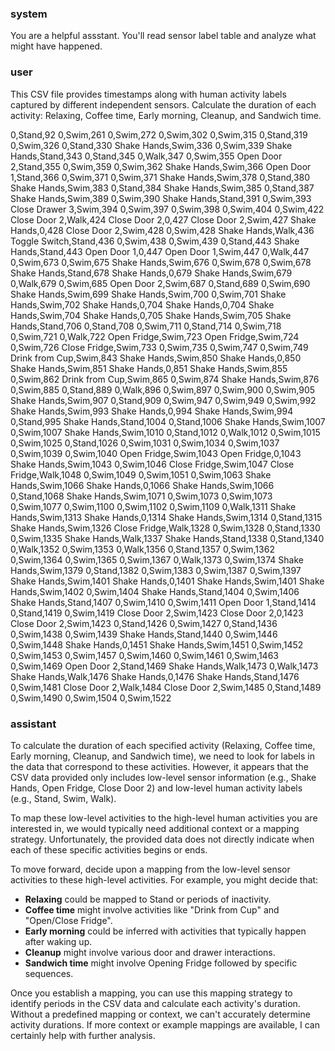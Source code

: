 ### system
You are a helpful assstant. You'll read sensor label table and analyze what might have happened.
### user

This CSV file provides timestamps along with human activity labels captured by different independent sensors.
Calculate the duration of each activity: Relaxing, Coffee time, Early morning, Cleanup, and Sandwich time.
    
0,Stand,92
0,Swim,261
0,Swim,272
0,Swim,302
0,Swim,315
0,Stand,319
0,Swim,326
0,Stand,330
Shake Hands,Swim,336
0,Swim,339
Shake Hands,Stand,343
0,Stand,345
0,Walk,347
0,Swim,355
Open Door 2,Stand,355
0,Swim,359
0,Swim,362
Shake Hands,Swim,366
Open Door 1,Stand,366
0,Swim,371
0,Swim,371
Shake Hands,Swim,378
0,Stand,380
Shake Hands,Swim,383
0,Stand,384
Shake Hands,Swim,385
0,Stand,387
Shake Hands,Swim,389
0,Swim,390
Shake Hands,Stand,391
0,Swim,393
Close Drawer 3,Swim,394
0,Swim,397
0,Swim,398
0,Swim,404
0,Swim,422
Close Door 2,Walk,424
Close Door 2,0,427
Close Door 2,Swim,427
Shake Hands,0,428
Close Door 2,Swim,428
0,Swim,428
Shake Hands,Walk,436
Toggle Switch,Stand,436
0,Swim,438
0,Swim,439
0,Stand,443
Shake Hands,Stand,443
Open Door 1,0,447
Open Door 1,Swim,447
0,Walk,447
0,Swim,673
0,Swim,675
Shake Hands,Swim,676
0,Swim,678
0,Swim,678
Shake Hands,Stand,678
Shake Hands,0,679
Shake Hands,Swim,679
0,Walk,679
0,Swim,685
Open Door 2,Swim,687
0,Stand,689
0,Swim,690
Shake Hands,Swim,699
Shake Hands,Swim,700
0,Swim,701
Shake Hands,Swim,702
Shake Hands,0,704
Shake Hands,0,704
Shake Hands,Swim,704
Shake Hands,0,705
Shake Hands,Swim,705
Shake Hands,Stand,706
0,Stand,708
0,Swim,711
0,Stand,714
0,Swim,718
0,Swim,721
0,Walk,722
Open Fridge,Swim,723
Open Fridge,Swim,724
0,Swim,726
Close Fridge,Swim,733
0,Swim,735
0,Swim,747
0,Swim,749
Drink from Cup,Swim,843
Shake Hands,Swim,850
Shake Hands,0,850
Shake Hands,Swim,851
Shake Hands,0,851
Shake Hands,Swim,855
0,Swim,862
Drink from Cup,Swim,865
0,Swim,874
Shake Hands,Swim,876
0,Swim,885
0,Stand,889
0,Walk,896
0,Swim,897
0,Swim,900
0,Swim,905
Shake Hands,Swim,907
0,Stand,909
0,Swim,947
0,Swim,949
0,Swim,992
Shake Hands,Swim,993
Shake Hands,0,994
Shake Hands,Swim,994
0,Stand,995
Shake Hands,Stand,1004
0,Stand,1006
Shake Hands,Swim,1007
0,Swim,1007
Shake Hands,Swim,1010
0,Stand,1012
0,Walk,1012
0,Swim,1015
0,Swim,1025
0,Stand,1026
0,Swim,1031
0,Swim,1034
0,Swim,1037
0,Swim,1039
0,Swim,1040
Open Fridge,Swim,1043
Open Fridge,0,1043
Shake Hands,Swim,1043
0,Swim,1046
Close Fridge,Swim,1047
Close Fridge,Walk,1048
0,Swim,1049
0,Swim,1051
0,Swim,1063
Shake Hands,Swim,1066
Shake Hands,0,1066
Shake Hands,Swim,1066
0,Stand,1068
Shake Hands,Swim,1071
0,Swim,1073
0,Swim,1073
0,Swim,1077
0,Swim,1100
0,Swim,1102
0,Swim,1109
0,Walk,1311
Shake Hands,Swim,1313
Shake Hands,0,1314
Shake Hands,Swim,1314
0,Stand,1315
Shake Hands,Swim,1326
Close Fridge,Walk,1328
0,Swim,1328
0,Stand,1330
0,Swim,1335
Shake Hands,Walk,1337
Shake Hands,Stand,1338
0,Stand,1340
0,Walk,1352
0,Swim,1353
0,Walk,1356
0,Stand,1357
0,Swim,1362
0,Swim,1364
0,Swim,1365
0,Swim,1367
0,Walk,1373
0,Swim,1374
Shake Hands,Swim,1379
0,Stand,1382
0,Swim,1383
0,Swim,1387
0,Swim,1397
Shake Hands,Swim,1401
Shake Hands,0,1401
Shake Hands,Swim,1401
Shake Hands,Swim,1402
0,Swim,1404
Shake Hands,Stand,1404
0,Swim,1406
Shake Hands,Stand,1407
0,Swim,1410
0,Swim,1411
Open Door 1,Stand,1414
0,Stand,1419
0,Swim,1419
Close Door 2,Swim,1423
Close Door 2,0,1423
Close Door 2,Swim,1423
0,Stand,1426
0,Swim,1427
0,Stand,1436
0,Swim,1438
0,Swim,1439
Shake Hands,Stand,1440
0,Swim,1446
0,Swim,1448
Shake Hands,0,1451
Shake Hands,Swim,1451
0,Swim,1452
0,Swim,1453
0,Swim,1457
0,Swim,1460
0,Swim,1461
0,Swim,1463
0,Swim,1469
Open Door 2,Stand,1469
Shake Hands,Walk,1473
0,Walk,1473
Shake Hands,Walk,1476
Shake Hands,0,1476
Shake Hands,Stand,1476
0,Swim,1481
Close Door 2,Walk,1484
Close Door 2,Swim,1485
0,Stand,1489
0,Swim,1490
0,Swim,1504
0,Swim,1522

### assistant
To calculate the duration of each specified activity (Relaxing, Coffee time, Early morning, Cleanup, and Sandwich time), we need to look for labels in the data that correspond to these activities. However, it appears that the CSV data provided only includes low-level sensor information (e.g., Shake Hands, Open Fridge, Close Door 2) and low-level human activity labels (e.g., Stand, Swim, Walk).

To map these low-level activities to the high-level human activities you are interested in, we would typically need additional context or a mapping strategy. Unfortunately, the provided data does not directly indicate when each of these specific activities begins or ends.

To move forward, decide upon a mapping from the low-level sensor activities to these high-level activities. For example, you might decide that:

- **Relaxing** could be mapped to Stand or periods of inactivity.
- **Coffee time** might involve activities like "Drink from Cup" and "Open/Close Fridge".
- **Early morning** could be inferred with activities that typically happen after waking up.
- **Cleanup** might involve various door and drawer interactions.
- **Sandwich time** might involve Opening Fridge followed by specific sequences.

Once you establish a mapping, you can use this mapping strategy to identify periods in the CSV data and calculate each activity's duration. Without a predefined mapping or context, we can't accurately determine activity durations. If more context or example mappings are available, I can certainly help with further analysis.
